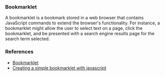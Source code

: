 ### Bookmarklet
A bookmarklet is a bookmark stored in a web browser that contains JavaScript commands to extend the browser's functionality. For instance, a bookmarklet might allow the user to select text on a page, click the bookmarklet, and be presented with a search engine results page for the search term selected.

### References
 * [Bookmarklet](http://en.wikipedia.org/wiki/Bookmarklet)
 * [Creating a simple bookmarklet with javascript](http://screencasts.org/episodes/creating-a-simple-bookmarklet-with-javascript)
